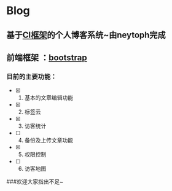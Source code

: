 # Blog

## 基于[CI框架](http://codeigniter.org.cn)的个人博客系统~由neytoph完成
## 前端框架 ：[bootstrap](http://www.bootcss.com/)

### 目前的主要功能：

- [x] 1. 基本的文章编辑功能
- [x] 2. 标签云
- [x] 3. 访客统计
- [ ] 4. 备份及上传文章功能
- [x] 5. 权限控制
- [ ] 6. 访客地图

###欢迎大家指出不足~
